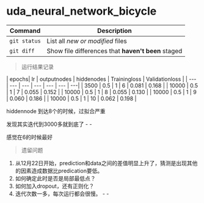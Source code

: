 # uda_neural_network_bicycle


| Command | Description |
| --- | --- |
| `git status` | List all *new or modified* files |
| `git diff` | Show file differences that **haven't been** staged |


> 运行结果记录


| epochs| lr  | outputnodes | hiddenodes | Trainingloss | Validationloss |
| ---   | --- | --- | --- | ---   | --- | ---|
| 3500  | 0.5 | 1   | 6  | 0.081 | 0.168 |
| 10000 | 0.5 | 1   | 7  | 0.055 | 0.152 |
| 10000 | 0.5 | 1   | 8  | 0.055 | 0.130 |
| 10000 | 0.5 | 1   | 9  | 0.060 | 0.186 |
| 10000 | 0.5 | 1   | 10 | 0.062 | 0.198 |

hiddennode 到达8个的时候，过拟合严重

发现其实迭代到3000多就到底了 - -

感觉在6的时候最好

> 遗留问题

1. 从12月22日开始，prediction和data之间的差值明显上升了，猜测是出现其他的因素造成数据比predication要低。
2. 如何确定此时是否是局部最低点？
3. 如何加入dropout，还有正则化？
4. 迭代次数一多，每次运行都会很慢。 - - 

